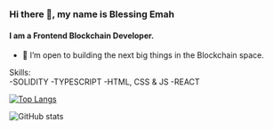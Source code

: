 
### Hi there 👋, my name is Blessing Emah
#### I am a Frontend Blockchain Developer.

- 👯 I’m open to building the next big things in the Blockchain space. 

Skills:  
 -SOLIDITY 
 -TYPESCRIPT 
 -HTML, CSS & JS 
 -REACT



[![Top Langs](https://github-readme-stats.vercel.app/api/top-langs/?username=BlessingEmah)](https://github.com/anuraghazra/github-readme-stats)

![GitHub stats](https://github-readme-stats.vercel.app/api?username=BlessingEmah&show_icons=true)  



